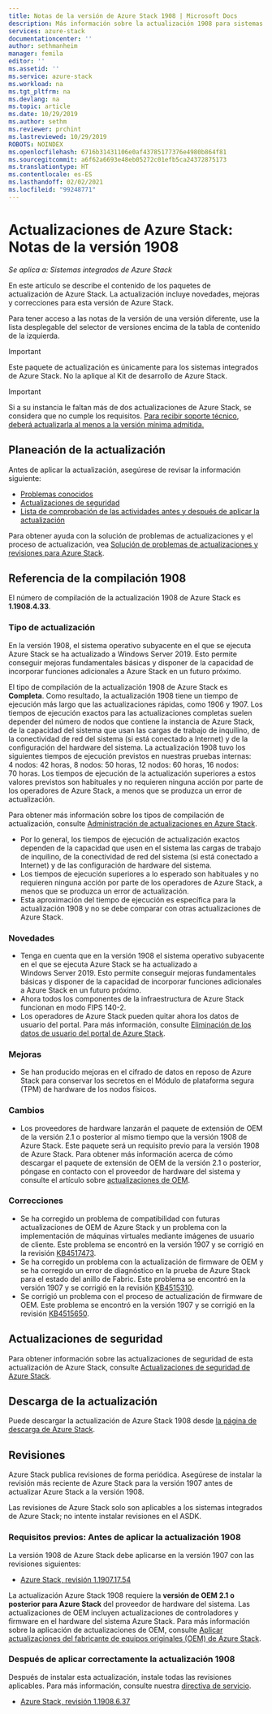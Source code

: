 ```yaml
---
title: Notas de la versión de Azure Stack 1908 | Microsoft Docs
description: Más información sobre la actualización 1908 para sistemas integrados de Azure Stack.
services: azure-stack
documentationcenter: ''
author: sethmanheim
manager: femila
editor: ''
ms.assetid: ''
ms.service: azure-stack
ms.workload: na
ms.tgt_pltfrm: na
ms.devlang: na
ms.topic: article
ms.date: 10/29/2019
ms.author: sethm
ms.reviewer: prchint
ms.lastreviewed: 10/29/2019
ROBOTS: NOINDEX
ms.openlocfilehash: 6716b31431106e0af43785177376e4980b864f81
ms.sourcegitcommit: a6f62a6693e48eb05272c01efb5ca24372875173
ms.translationtype: HT
ms.contentlocale: es-ES
ms.lasthandoff: 02/02/2021
ms.locfileid: "99248771"
---
```

# <a name="azure-stack-updates-1908-release-notes"></a>Actualizaciones de Azure Stack: Notas de la versión 1908

*Se aplica a: Sistemas integrados de Azure Stack*

En este artículo se describe el contenido de los paquetes de actualización de Azure Stack. La actualización incluye novedades, mejoras y correcciones para esta versión de Azure Stack.

Para tener acceso a las notas de la versión de una versión diferente, use la lista desplegable del selector de versiones encima de la tabla de contenido de la izquierda.

> [!IMPORTANT]  
> Este paquete de actualización es únicamente para los sistemas integrados de Azure Stack. No la aplique al Kit de desarrollo de Azure Stack.

> [!IMPORTANT]  
> Si a su instancia le faltan más de dos actualizaciones de Azure Stack, se considera que no cumple los requisitos. [Para recibir soporte técnico, deberá actualizarla al menos a la versión mínima admitida.](../azure-stack-servicing-policy.md#keep-your-system-under-support)

## <a name="update-planning"></a>Planeación de la actualización

Antes de aplicar la actualización, asegúrese de revisar la información siguiente:

- [Problemas conocidos](known-issues-1908.md)
- [Actualizaciones de seguridad](../release-notes-security-updates.md)
- [Lista de comprobación de las actividades antes y después de aplicar la actualización](../release-notes-checklist.md)

Para obtener ayuda con la solución de problemas de actualizaciones y el proceso de actualización, vea [Solución de problemas de actualizaciones y revisiones para Azure Stack](../azure-stack-updates-troubleshoot.md).

## <a name="1908-build-reference"></a>Referencia de la compilación 1908

El número de compilación de la actualización 1908 de Azure Stack es **1.1908.4.33**.

### <a name="update-type"></a>Tipo de actualización

En la versión 1908, el sistema operativo subyacente en el que se ejecuta Azure Stack se ha actualizado a Windows Server 2019. Esto permite conseguir mejoras fundamentales básicas y disponer de la capacidad de incorporar funciones adicionales a Azure Stack en un futuro próximo.

El tipo de compilación de la actualización 1908 de Azure Stack es **Completa**. Como resultado, la actualización 1908 tiene un tiempo de ejecución más largo que las actualizaciones rápidas, como 1906 y 1907. Los tiempos de ejecución exactos para las actualizaciones completas suelen depender del número de nodos que contiene la instancia de Azure Stack, de la capacidad del sistema que usan las cargas de trabajo de inquilino, de la conectividad de red del sistema (si está conectado a Internet) y de la configuración del hardware del sistema. La actualización 1908 tuvo los siguientes tiempos de ejecución previstos en nuestras pruebas internas: 4 nodos: 42 horas, 8 nodos: 50 horas, 12 nodos: 60 horas, 16 nodos: 70 horas. Los tiempos de ejecución de la actualización superiores a estos valores previstos son habituales y no requieren ninguna acción por parte de los operadores de Azure Stack, a menos que se produzca un error de actualización.

Para obtener más información sobre los tipos de compilación de actualización, consulte [Administración de actualizaciones en Azure Stack](../azure-stack-updates.md).

- Por lo general, los tiempos de ejecución de actualización exactos dependen de la capacidad que usen en el sistema las cargas de trabajo de inquilino, de la conectividad de red del sistema (si está conectado a Internet) y de las configuración de hardware del sistema.
- Los tiempos de ejecución superiores a lo esperado son habituales y no requieren ninguna acción por parte de los operadores de Azure Stack, a menos que se produzca un error de actualización.
- Esta aproximación del tiempo de ejecución es específica para la actualización 1908 y no se debe comparar con otras actualizaciones de Azure Stack.

<!-- ## What's in this update -->

<!-- The current theme (if any) of this release. -->

### <a name="whats-new"></a>Novedades

<!-- What's new, also net new experiences and features. -->

- Tenga en cuenta que en la versión 1908 el sistema operativo subyacente en el que se ejecuta Azure Stack se ha actualizado a Windows Server 2019. Esto permite conseguir mejoras fundamentales básicas y disponer de la capacidad de incorporar funciones adicionales a Azure Stack en un futuro próximo.
- Ahora todos los componentes de la infraestructura de Azure Stack funcionan en modo FIPS 140-2.
- Los operadores de Azure Stack pueden quitar ahora los datos de usuario del portal. Para más información, consulte [Eliminación de los datos de usuario del portal de Azure Stack](../azure-stack-portal-clear.md).

### <a name="improvements"></a>Mejoras

<!-- Changes and product improvements with tangible customer-facing value. -->
- Se han producido mejoras en el cifrado de datos en reposo de Azure Stack para conservar los secretos en el Módulo de plataforma segura (TPM) de hardware de los nodos físicos.

### <a name="changes"></a>Cambios

- Los proveedores de hardware lanzarán el paquete de extensión de OEM de la versión 2.1 o posterior al mismo tiempo que la versión 1908 de Azure Stack. Este paquete será un requisito previo para la versión 1908 de Azure Stack. Para obtener más información acerca de cómo descargar el paquete de extensión de OEM de la versión 2.1 o posterior, póngase en contacto con el proveedor de hardware del sistema y consulte el artículo sobre [actualizaciones de OEM](../azure-stack-update-oem.md#oem-contact-information).  

### <a name="fixes"></a>Correcciones

- Se ha corregido un problema de compatibilidad con futuras actualizaciones de OEM de Azure Stack y un problema con la implementación de máquinas virtuales mediante imágenes de usuario de cliente. Este problema se encontró en la versión 1907 y se corrigió en la revisión [KB4517473](https://support.microsoft.com/en-us/help/4517473/azure-stack-hotfix-1-1907-12-44).  
- Se ha corregido un problema con la actualización de firmware de OEM y se ha corregido un error de diagnóstico en la prueba de Azure Stack para el estado del anillo de Fabric. Este problema se encontró en la versión 1907 y se corrigió en la revisión [KB4515310](https://support.microsoft.com/en-us/help/4515310/azure-stack-hotfix-1-1907-7-35).
- Se corrigió un problema con el proceso de actualización de firmware de OEM. Este problema se encontró en la versión 1907 y se corrigió en la revisión [KB4515650](https://support.microsoft.com/en-us/help/4515650/azure-stack-hotfix-1-1907-8-37).

<!-- Product fixes that came up from customer deployments worth highlighting, especially if there is an SR/ICM associated to it. -->

## <a name="security-updates"></a>Actualizaciones de seguridad

Para obtener información sobre las actualizaciones de seguridad de esta actualización de Azure Stack, consulte [Actualizaciones de seguridad de Azure Stack](../release-notes-security-updates.md).

## <a name="download-the-update"></a><a name="download-the-update-1908"></a>Descarga de la actualización

Puede descargar la actualización de Azure Stack 1908 desde [la página de descarga de Azure Stack](https://aka.ms/azurestackupdatedownload).

## <a name="hotfixes"></a>Revisiones

Azure Stack publica revisiones de forma periódica. Asegúrese de instalar la revisión más reciente de Azure Stack para la versión 1907 antes de actualizar Azure Stack a la versión 1908.

Las revisiones de Azure Stack solo son aplicables a los sistemas integrados de Azure Stack; no intente instalar revisiones en el ASDK.

### <a name="prerequisites-before-applying-the-1908-update"></a>Requisitos previos: Antes de aplicar la actualización 1908

La versión 1908 de Azure Stack debe aplicarse en la versión 1907 con las revisiones siguientes:

<!-- One of these. Either no updates at all, nothing is required, or the LATEST hotfix that is required-->
- [Azure Stack, revisión 1.1907.17.54](https://support.microsoft.com/help/4523826)

La actualización Azure Stack 1908 requiere la **versión de OEM 2.1 o posterior para Azure Stack** del proveedor de hardware del sistema. Las actualizaciones de OEM incluyen actualizaciones de controladores y firmware en el hardware del sistema Azure Stack. Para más información sobre la aplicación de actualizaciones de OEM, consulte [Aplicar actualizaciones del fabricante de equipos originales (OEM) de Azure Stack](../azure-stack-update-oem.md).

### <a name="after-successfully-applying-the-1908-update"></a>Después de aplicar correctamente la actualización 1908

Después de instalar esta actualización, instale todas las revisiones aplicables. Para más información, consulte nuestra [directiva de servicio](../azure-stack-servicing-policy.md).

<!-- One of these. Either no updates at all, nothing is required, or the LATEST hotfix that is required-->
- [Azure Stack, revisión 1.1908.6.37](https://support.microsoft.com/help/4527372)
